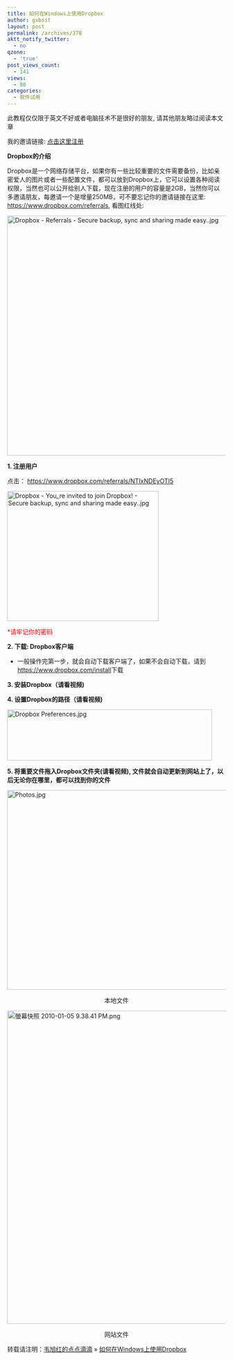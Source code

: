 ```yaml
---
title: 如何在Windows上使用Dropbox
author: gxbsst
layout: post
permalink: /archives/378
aktt_notify_twitter:
  - no
qzone:
  - 'true'
post_views_count:
  - 141
views:
  - 80
categories:
  - 软件试用
---
```

此教程仅仅限于英文不好或者电脑技术不是很好的朋友, 请其他朋友略过阅读本文章

我的邀请链接: [点击这里注册][1]

**Dropbox的介绍**

Dropbox是一个网络存储平台，如果你有一些比较重要的文件需要备份，比如亲密爱人的图片或者一些配置文件，都可以放到Dropbox上，它可以设置各种阅读权限，当然也可以公开给别人下载，现在注册的用户的容量是2GB，当然你可以多邀请朋友，每邀请一个是增量250MB，可不要忘记你的邀请链接在这里: https://www.dropbox.com/referrals, 看图红线处:

<img src="http://www.weixuhong.com/content/uploads/2010/01/Dropbox-Referrals-Secure-backup-sync-and-sharing-made-easy..jpg" alt="Dropbox - Referrals - Secure backup, sync and sharing made easy..jpg" border="0" width="732" height="554" />

**1. 注册用户**

点击： <https://www.dropbox.com/referrals/NTIxNDEyOTI5>

<img src="http://www.weixuhong.com/content/uploads/2010/01/Dropbox-You_re-invited-to-join-Dropbox-Secure-backup-sync-and-sharing-made-easy..jpg" alt="Dropbox - You_re invited to join Dropbox! - Secure backup, sync and sharing made easy..jpg" border="0" width="349" height="300" />

<p style="color: red">
  *请牢记你的密码
</p>

**2. 下载: Dropbox客户端**

* 一般操作完第一步，就会自动下载客户端了，如果不会自动下载，请到<https://www.dropbox.com/install>下载

**3. 安装Dropbox（请看视频)**



**4. 设置Dropbox的路径（请看视频)**

<img src="http://www.weixuhong.com/content/uploads/2010/01/Dropbox-Preferences.jpg" alt="Dropbox Preferences.jpg" border="0" width="472" height="118" />

**5. 将重要文件拖入Dropbox文件夹(请看视频), 文件就会自动更新到网站上了，以后无论你在哪里，都可以找到你的文件**

<img src="http://www.weixuhong.com/content/uploads/2010/01/Photos.jpg" alt="Photos.jpg" border="0" width="571" height="461" />

<p align="center">
  本地文件
</p>

<img src="http://www.weixuhong.com/content/uploads/2010/01/螢幕快照-2010-01-05-9.38.41-PM.png" alt="螢幕快照 2010-01-05 9.38.41 PM.png" border="0" width="831" height="723" />

<p align="center">
  网站文件
</p>

转载请注明：[韦旭红的点点滴滴][2] &raquo; [如何在Windows上使用Dropbox][3]

 [1]: https://www.dropbox.com/referrals/NTIxNDEyOTI5
 [2]: http://www.weixuhong.com
 [3]: http://www.weixuhong.com/archives/378